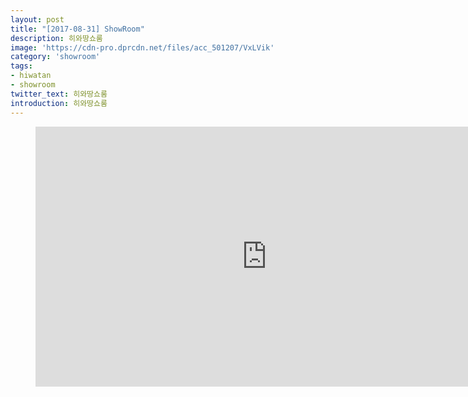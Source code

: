 ```yaml
---
layout: post
title: "[2017-08-31] ShowRoom"
description: 히와땅쇼룸
image: 'https://cdn-pro.dprcdn.net/files/acc_501207/VxLVik'
category: 'showroom'
tags:
- hiwatan
- showroom
twitter_text: 히와땅쇼룸
introduction: 히와땅쇼룸
---
```

<figure class="video_container">
<iframe width="740" height="416" src="https://serviceapi.nmv.naver.com/flash/convertIframeTag.nhn?vid=41392DAA40095080B1ABED24E4ED89B6A3AC&outKey=V1232307b20b2656b93a1928155487839090ee4659b5b6bf86651928155487839090e" frameborder="no" scrolling="no"></iframe>
</figure>
